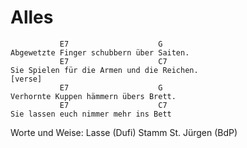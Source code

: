 # Alles

```
           E7                    G
Abgewetzte Finger schubbern über Saiten.
           E7                    C7
Sie Spielen für die Armen und die Reichen.
[verse]
           E7                    G
Verhornte Kuppen hämmern übers Brett.
           E7                    C7
Sie lassen euch nimmer mehr ins Bett
```

Worte und Weise: Lasse (Dufi) Stamm St. Jürgen (BdP)
